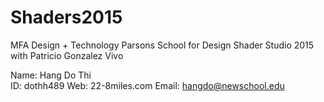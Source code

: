 # Shaders2015
MFA Design + Technology Parsons School for Design Shader Studio 2015 with Patricio Gonzalez Vivo

Name: Hang Do Thi  
ID: dothh489
Web: 22-8miles.com
Email: hangdo@newschool.edu
